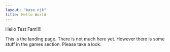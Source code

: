 ```yaml
---
layout: "base.njk"
title: Hello World
---
```


Hello Test Fam!!!!

This is the landing page. There is not much here yet. However there is some stuff in the games section. Please take a look. 
